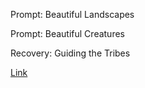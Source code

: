 Prompt: Beautiful Landscapes

Prompt: Beautiful Creatures

Recovery: Guiding the Tribes

[Link](https://www.reddit.com/r/GodhoodWB/comments/fr5ib1/endless_pantheon_turn_3/flxndae?utm_source=share&utm_medium=web2x)
